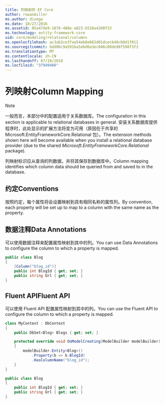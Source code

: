 ```yaml
---
title: 列映射的 EF Core
author: rowanmiller
ms.author: divega
ms.date: 10/27/2016
ms.assetid: 05a47de9-1078-488e-a823-b516a4208f33
ms.technology: entity-framework-core
uid: core/modeling/relational/columns
ms.openlocfilehash: ac3ab2ce3faa54eb8e862d01dcecb48cb0d1f811
ms.sourcegitcommit: bdd06c9a591ba5e6d6a3ec046c80de98f598f3f3
ms.translationtype: MT
ms.contentlocale: zh-CN
ms.lasthandoff: 07/10/2018
ms.locfileid: "37949406"
---
```

# <a name="column-mapping"></a><span data-ttu-id="84053-102">列映射</span><span class="sxs-lookup"><span data-stu-id="84053-102">Column Mapping</span></span>

> [!NOTE]  
> <span data-ttu-id="84053-103">一般而言，本部分中的配置适用于关系数据库。</span><span class="sxs-lookup"><span data-stu-id="84053-103">The configuration in this section is applicable to relational databases in general.</span></span> <span data-ttu-id="84053-104">安装关系数据库提供程序时，此处显示的扩展方法将变为可用（原因在于共享的 Microsoft.EntityFrameworkCore.Relational 包）。</span><span class="sxs-lookup"><span data-stu-id="84053-104">The extension methods shown here will become available when you install a relational database provider (due to the shared *Microsoft.EntityFrameworkCore.Relational* package).</span></span>

<span data-ttu-id="84053-105">列映射标识应从查询的列数据，并将其保存到数据库中。</span><span class="sxs-lookup"><span data-stu-id="84053-105">Column mapping identifies which column data should be queried from and saved to in the database.</span></span>

## <a name="conventions"></a><span data-ttu-id="84053-106">约定</span><span class="sxs-lookup"><span data-stu-id="84053-106">Conventions</span></span>

<span data-ttu-id="84053-107">按照约定，每个属性将会设置映射到具有相同名称的属性列。</span><span class="sxs-lookup"><span data-stu-id="84053-107">By convention, each property will be set up to map to a column with the same name as the property.</span></span>

## <a name="data-annotations"></a><span data-ttu-id="84053-108">数据注释</span><span class="sxs-lookup"><span data-stu-id="84053-108">Data Annotations</span></span>

<span data-ttu-id="84053-109">可以使用数据注释来配置属性映射到其中的列。</span><span class="sxs-lookup"><span data-stu-id="84053-109">You can use Data Annotations to configure the column to which a property is mapped.</span></span>

<!-- [!code-csharp[Main](samples/core/relational/Modeling/DataAnnotations/Samples/Relational/Column.cs?highlight=3)] -->
``` csharp
public class Blog
{
    [Column("blog_id")]
    public int BlogId { get; set; }
    public string Url { get; set; }
}
```

## <a name="fluent-api"></a><span data-ttu-id="84053-110">Fluent API</span><span class="sxs-lookup"><span data-stu-id="84053-110">Fluent API</span></span>

<span data-ttu-id="84053-111">可以使用 Fluent API 配置属性映射到其中的列。</span><span class="sxs-lookup"><span data-stu-id="84053-111">You can use the Fluent API to configure the column to which a property is mapped.</span></span>

<!-- [!code-csharp[Main](samples/core/relational/Modeling/FluentAPI/Samples/Relational/Column.cs?highlight=7,8,9)] -->
``` csharp
class MyContext : DbContext
{
    public DbSet<Blog> Blogs { get; set; }

    protected override void OnModelCreating(ModelBuilder modelBuilder)
    {
        modelBuilder.Entity<Blog>()
            .Property(b => b.BlogId)
            .HasColumnName("blog_id");
    }
}

public class Blog
{
    public int BlogId { get; set; }
    public string Url { get; set; }
}
```
